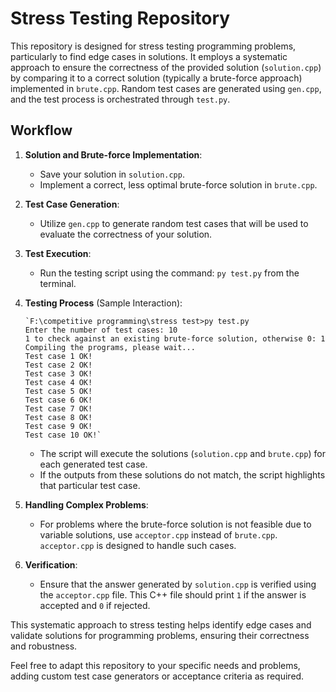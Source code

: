﻿
# Stress Testing Repository

This repository is designed for stress testing programming problems, particularly to find edge cases in solutions. It employs a systematic approach to ensure the correctness of the provided solution (`solution.cpp`) by comparing it to a correct solution (typically a brute-force approach) implemented in `brute.cpp`. Random test cases are generated using `gen.cpp`, and the test process is orchestrated through `test.py`.

## Workflow

1.  **Solution and Brute-force Implementation**:
    
    -   Save your solution in `solution.cpp`.
    -   Implement a correct, less optimal brute-force solution in `brute.cpp`.
2.  **Test Case Generation**:
    
    -   Utilize `gen.cpp` to generate random test cases that will be used to evaluate the correctness of your solution.
3.  **Test Execution**:
    
    -   Run the testing script using the command: `py test.py` from the terminal.
4.  **Testing Process** (Sample Interaction):
    

    ```shell
    `F:\competitive programming\stress test>py test.py
    Enter the number of test cases: 10
    1 to check against an existing brute-force solution, otherwise 0: 1
    Compiling the programs, please wait...
    Test case 1 OK!
    Test case 2 OK!
    Test case 3 OK!
    Test case 4 OK!
    Test case 5 OK!
    Test case 6 OK!
    Test case 7 OK!
    Test case 8 OK!
    Test case 9 OK!
    Test case 10 OK!` 
    ```
    
    -   The script will execute the solutions (`solution.cpp` and `brute.cpp`) for each generated test case.
    -   If the outputs from these solutions do not match, the script highlights that particular test case.
5.  **Handling Complex Problems**:
    
    -   For problems where the brute-force solution is not feasible due to variable solutions, use `acceptor.cpp` instead of `brute.cpp`. `acceptor.cpp` is designed to handle such cases.
6.  **Verification**:
    
    -   Ensure that the answer generated by `solution.cpp` is verified using the `acceptor.cpp` file. This C++ file should print `1` if the answer is accepted and `0` if rejected.

This systematic approach to stress testing helps identify edge cases and validate solutions for programming problems, ensuring their correctness and robustness.

Feel free to adapt this repository to your specific needs and problems, adding custom test case generators or acceptance criteria as required.
